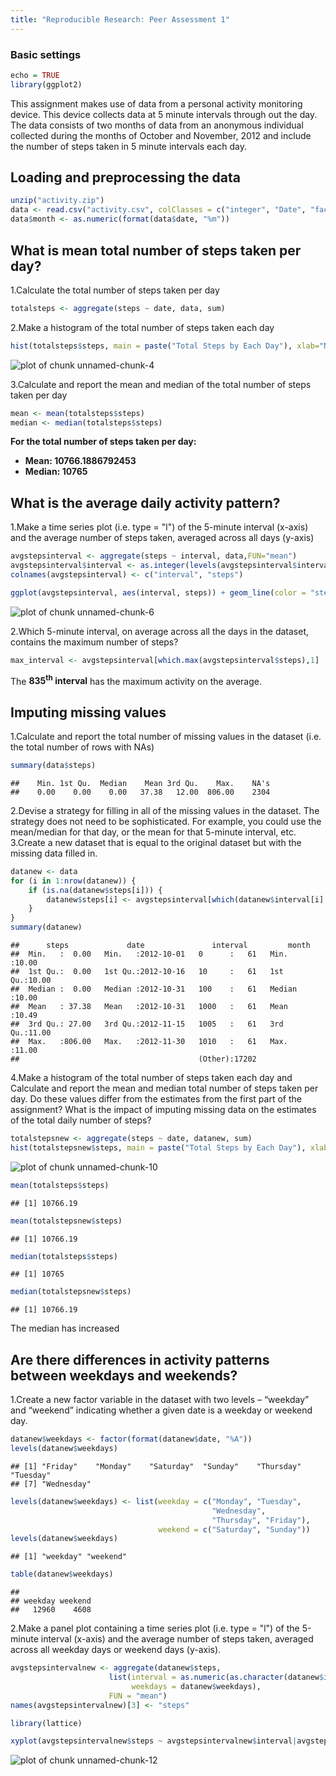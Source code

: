```yaml
---
title: "Reproducible Research: Peer Assessment 1"
---
```

### Basic settings

```r
echo = TRUE 
library(ggplot2)
```
This assignment makes use of data from a personal activity monitoring device. This device collects data at 5 minute intervals through out the day. The data consists of two months of data from an anonymous individual collected during the months of October and November, 2012 and include the number of steps taken in 5 minute intervals each day.

## Loading and preprocessing the data

```r
unzip("activity.zip")
data <- read.csv("activity.csv", colClasses = c("integer", "Date", "factor"))
data$month <- as.numeric(format(data$date, "%m"))
```

## What is mean total number of steps taken per day?
1.Calculate the total number of steps taken per day

```r
totalsteps <- aggregate(steps ~ date, data, sum)
```
2.Make a histogram of the total number of steps taken each day  

```r
hist(totalsteps$steps, main = paste("Total Steps by Each Day"), xlab="Number of Steps")
```

![plot of chunk unnamed-chunk-4](figure/unnamed-chunk-4-1.png) 

3.Calculate and report the mean and median of the total number of steps taken per day

```r
mean <- mean(totalsteps$steps)
median <- median(totalsteps$steps)
```
**For the total number of steps taken per day:**  
- **Mean: 10766.1886792453**
- **Median: 10765**

## What is the average daily activity pattern?
1.Make a time series plot (i.e. type = "l") of the 5-minute interval (x-axis) and the average number of steps taken, averaged across all days (y-axis)

```r
avgstepsinterval <- aggregate(steps ~ interval, data,FUN="mean")
avgstepsinterval$interval <- as.integer(levels(avgstepsinterval$interval)[avgstepsinterval$interval])
colnames(avgstepsinterval) <- c("interval", "steps")

ggplot(avgstepsinterval, aes(interval, steps)) + geom_line(color = "steelblue", size = 0.8) + labs(title = "Time Series Plot of the 5-minute Interval", x = "5-minute intervals", y = "Average Number of Steps Taken")
```

![plot of chunk unnamed-chunk-6](figure/unnamed-chunk-6-1.png) 

2.Which 5-minute interval, on average across all the days in the dataset, contains the maximum number of steps? 

```r
max_interval <- avgstepsinterval[which.max(avgstepsinterval$steps),1]
```
The **835<sup>th</sup> interval** has the maximum activity on the average.

## Imputing missing values
1.Calculate and report the total number of missing values in the dataset (i.e. the total number of rows with NAs)

```r
summary(data$steps)
```

```
##    Min. 1st Qu.  Median    Mean 3rd Qu.    Max.    NA's 
##    0.00    0.00    0.00   37.38   12.00  806.00    2304
```
2.Devise a strategy for filling in all of the missing values in the dataset. The strategy does not need to be sophisticated. For example, you could use the mean/median for that day, or the mean for that 5-minute interval, etc.
3.Create a new dataset that is equal to the original dataset but with the missing data filled in.

```r
datanew <- data 
for (i in 1:nrow(datanew)) {
    if (is.na(datanew$steps[i])) {
        datanew$steps[i] <- avgstepsinterval[which(datanew$interval[i] == avgstepsinterval$interval), ]$steps
    }
}
summary(datanew)
```

```
##      steps             date               interval         month      
##  Min.   :  0.00   Min.   :2012-10-01   0      :   61   Min.   :10.00  
##  1st Qu.:  0.00   1st Qu.:2012-10-16   10     :   61   1st Qu.:10.00  
##  Median :  0.00   Median :2012-10-31   100    :   61   Median :10.00  
##  Mean   : 37.38   Mean   :2012-10-31   1000   :   61   Mean   :10.49  
##  3rd Qu.: 27.00   3rd Qu.:2012-11-15   1005   :   61   3rd Qu.:11.00  
##  Max.   :806.00   Max.   :2012-11-30   1010   :   61   Max.   :11.00  
##                                        (Other):17202
```

4.Make a histogram of the total number of steps taken each day and Calculate and report the mean and median total number of steps taken per day. Do these values differ from the estimates from the first part of the assignment? What is the impact of imputing missing data on the estimates of the total daily number of steps?


```r
totalstepsnew <- aggregate(steps ~ date, datanew, sum)
hist(totalstepsnew$steps, main = paste("Total Steps by Each Day"), xlab="Number of Steps")
```

![plot of chunk unnamed-chunk-10](figure/unnamed-chunk-10-1.png) 

```r
mean(totalsteps$steps)
```

```
## [1] 10766.19
```

```r
mean(totalstepsnew$steps)
```

```
## [1] 10766.19
```

```r
median(totalsteps$steps)
```

```
## [1] 10765
```

```r
median(totalstepsnew$steps)
```

```
## [1] 10766.19
```
The median has increased

## Are there differences in activity patterns between weekdays and weekends?
1.Create a new factor variable in the dataset with two levels – “weekday” and “weekend” indicating whether a given date is a weekday or weekend day.

```r
datanew$weekdays <- factor(format(datanew$date, "%A"))
levels(datanew$weekdays)
```

```
## [1] "Friday"    "Monday"    "Saturday"  "Sunday"    "Thursday"  "Tuesday"  
## [7] "Wednesday"
```

```r
levels(datanew$weekdays) <- list(weekday = c("Monday", "Tuesday",
                                             "Wednesday", 
                                             "Thursday", "Friday"),
                                 weekend = c("Saturday", "Sunday"))
levels(datanew$weekdays)
```

```
## [1] "weekday" "weekend"
```

```r
table(datanew$weekdays)
```

```
## 
## weekday weekend 
##   12960    4608
```

2.Make a panel plot containing a time series plot (i.e. type = "l") of the 5-minute interval (x-axis) and the average number of steps taken, averaged across all weekday days or weekend days (y-axis). 


```r
avgstepsintervalnew <- aggregate(datanew$steps, 
                      list(interval = as.numeric(as.character(datanew$interval)), 
                           weekdays = datanew$weekdays),
                      FUN = "mean")
names(avgstepsintervalnew)[3] <- "steps"

library(lattice)

xyplot(avgstepsintervalnew$steps ~ avgstepsintervalnew$interval|avgstepsintervalnew$weekdays, main="Average Steps per Day by Interval",xlab="Interval", ylab="Steps",layout=c(1,2), type="l")
```

![plot of chunk unnamed-chunk-12](figure/unnamed-chunk-12-1.png) 
